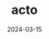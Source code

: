 ---  
layout: startup_page  
title: "acto"  
id: "heyacto.com"  
permalink: "/actoheyacto.com03152024/"  
website: "https://www.heyacto.com/"  
funding_round: "Seed"  
funding_amount: "€3.7M"  
investors: "468 Capital, Cusp Capital, adesso ventures, another.vc, Benedikt Franke, Niklas Hellemann"  
about: "acto is a B2B decision intelligence platform that helps sales teams overcome data overload by providing actionable insights from internal and external data sources. It transforms complex data into easily understandable information, boosting sales efficiency and revenue by proactively identifying opportunities and risks within customer data. The platform integrates with existing systems like CRMs and ERPs, automating tasks and delivering customized insights to sales representatives."  
markets: "B2B, Sales, AI, Data Analytics, Software"  
hq: "Paderborn, Nordrhein-Westfalen, Germany"  
founded_year: "2021"  
linkedin: "https://www.linkedin.com/company/heyacto/"  
twitter: "https://twitter.com/actoapp"  
instagram: ""  
facebook: "https://www.facebook.com/actoapp"  
crunchbase: "https://www.crunchbase.com/organization/acto-4b29"  
pitchbook: "https://pitchbook.com/profiles/company/171758-89"  

date_display: "15-Mar-2024"  
date: "2024-03-15"

# SEO Optimization  
meta_title: "acto - Seed Funding (€3.7M)"  
meta_description: "acto, acto is a B2B decision intelligence platform that helps sales teams overcome data overload by providing actionable insights from internal and external..."  
meta_keywords: "acto, B2B, Sales, AI, Data Analytics, Software, Seed funding"  
canonical_url: "https://startup.projectstartups.com/actoheyacto.com03152024/"  
---